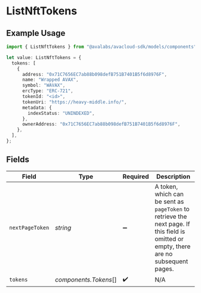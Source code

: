 # ListNftTokens

## Example Usage

```typescript
import { ListNftTokens } from "@avalabs/avacloud-sdk/models/components";

let value: ListNftTokens = {
  tokens: [
    {
      address: "0x71C7656EC7ab88b098defB751B7401B5f6d8976F",
      name: "Wrapped AVAX",
      symbol: "WAVAX",
      ercType: "ERC-721",
      tokenId: "<id>",
      tokenUri: "https://heavy-middle.info/",
      metadata: {
        indexStatus: "UNINDEXED",
      },
      ownerAddress: "0x71C7656EC7ab88b098defB751B7401B5f6d8976F",
    },
  ],
};
```

## Fields

| Field                                                                                                                                  | Type                                                                                                                                   | Required                                                                                                                               | Description                                                                                                                            |
| -------------------------------------------------------------------------------------------------------------------------------------- | -------------------------------------------------------------------------------------------------------------------------------------- | -------------------------------------------------------------------------------------------------------------------------------------- | -------------------------------------------------------------------------------------------------------------------------------------- |
| `nextPageToken`                                                                                                                        | *string*                                                                                                                               | :heavy_minus_sign:                                                                                                                     | A token, which can be sent as `pageToken` to retrieve the next page. If this field is omitted or empty, there are no subsequent pages. |
| `tokens`                                                                                                                               | *components.Tokens*[]                                                                                                                  | :heavy_check_mark:                                                                                                                     | N/A                                                                                                                                    |